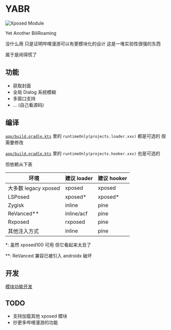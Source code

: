 # YABR

![Xposed Module](https://img.shields.io/badge/Xposed-Module-blue?style=flat-square)

Yet Another BiliRoaming

没什么用 只是证明哔哩漫游可以有更模块化的设计
这是一堆实验性很强的东西

属于是闲得慌了

## 功能

- 获取封面
- 全局 Dialog 系统模糊
- 多窗口支持
- ... (自己看源码)

## 编译

[`app/build.gradle.kts`](app/build.gradle.kts) 里的 `runtimeOnly(projects.loader.xxx)` 都是可选的
按需要修改

[`app/build.gradle.kts`](app/build.gradle.kts) 里的 `runtimeOnly(projects.hooker.xxx)` 也是可选的

但依赖从下表

| 环境                 | 建议 loader | 建议 hooker |
|---------------------|-------------|-----------|
| 大多数 legacy xposed | xposed      | xposed    |
| LSPosed             | xposed*     | xposed*   |
| Zygisk              | inline      | pine      |
| ReVanced**          | inline/acf  | pine      |
| Rxposed             | rxposed     | pine      |
| 其他注入方式          | inline      | pine      |

*: 虽然 xposed100 可用 但它看起来太丑了

**: ReVanced 兼容已被引入 androidx 破坏

## 开发

[模块功能开发](docs/模块功能开发.md)

## TODO

- 支持加载其他 xposed 模块
- 抄更多哔哩漫游的功能
